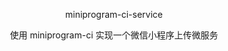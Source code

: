 <p align="center">miniprogram-ci-service</p>
<p align="center">使用 miniprogram-ci 实现一个微信小程序上传微服务</p>
